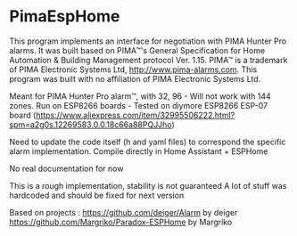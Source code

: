 # PimaEspHome

This program implements an interface for negotiation with PIMA Hunter Pro alarms.
It was built based on PIMA™'s General Specification for Home Automation & Building Management protocol Ver. 1.15.
PIMA™ is a trademark of PIMA Electronic Systems Ltd, http://www.pima-alarms.com.
This program was built with no affiliation of PIMA Electronic Systems Ltd.

Meant for PIMA Hunter Pro alarm™, with 32, 96 - Will not work with 144 zones.
Run on ESP8266 boards - Tested on diymore ESP8266 ESP-07 board
(https://www.aliexpress.com/item/32995506222.html?spm=a2g0s.12269583.0.0.18c66a88PQJJho)

Need to update the code itself (h and yaml files) to correspond the specific alarm implementation.
Compile directly in Home Assistant + ESPHome

No real documentation for now 

This is a rough implementation, stability is not guaranteed
A lot of stuff was hardcoded and should be fixed for next version

Based on projects :
https://github.com/deiger/Alarm by deiger
https://github.com/Margriko/Paradox-ESPHome by Margriko
